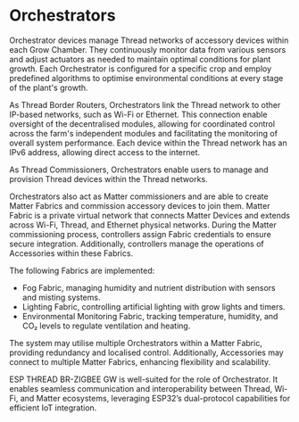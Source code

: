 # Orchestrators

Orchestrator devices manage Thread networks of accessory devices within each Grow Chamber. They continuously monitor
data from various sensors and adjust actuators as needed to maintain optimal conditions for plant growth. Each
Orchestrator is configured for a specific crop and employ predefined algorithms to optimise environmental conditions at
every stage of the plant's growth.

As Thread Border Routers, Orchestrators link the Thread network to other IP-based networks, such as Wi-Fi or Ethernet.
This connection enable oversight of the decentralised modules, allowing for coordinated control across the farm's
independent modules and facilitating the monitoring of overall system performance. Each device within the Thread network
has an IPv6 address, allowing direct access to the internet.

As Thread Commissioners, Orchestrators enable users to manage and provision Thread devices within the Thread networks.

Orchestrators also act as Matter commissioners and are able to create Matter Fabrics and commission accessory devices to
join them. Matter Fabric is a private virtual network that connects Matter Devices and extends across Wi-Fi, Thread, and
Ethernet physical networks. During the Matter commissioning process, controllers assign Fabric credentials to ensure
secure integration. Additionally, controllers manage the operations of Accessories within these Fabrics.

The following Fabrics are implemented:
- Fog Fabric, managing humidity and nutrient distribution with sensors and misting systems.
- Lighting Fabric, controlling artificial lighting with grow lights and timers.
- Environmental Monitoring Fabric, tracking temperature, humidity, and CO₂ levels to regulate ventilation and heating.

The system may utilise multiple Orchestrators within a Matter Fabric, providing redundancy and localised control.
Additionally, Accessories may connect to multiple Matter Fabrics, enhancing flexibility and scalability.

ESP THREAD BR-ZIGBEE GW is well-suited for the role of Orchestrator. It enables seamless communication and
interoperability between Thread, Wi-Fi, and Matter ecosystems, leveraging ESP32’s dual-protocol capabilities for
efficient IoT integration.
